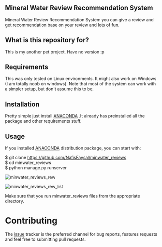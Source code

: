 
## Mineral Water Review Recommendation System

Mineral Water Review Recommendation System you can give a review and get recommendation base on your review and lots of fun.

## What is this repository for?

This is my another pet project. Have no version :p

## Requirements

This was only tested on Linux environments. It might also work on Windows (I am totally noob on windows). Note that most of the system can work with a simpler setup, but don't assume this to be.

## Installation

Pretty simple just install [ANACONDA](https://www.continuum.io/downloads) .It already has preinstalled all the package and other requirements stuff.

## Usage
If you installed [ANACONDA](https://www.continuum.io/downloads) distribution package, you can start with: 

$ git clone https://github.com/NafisFaysal/minwater_reviews </br>
$ cd minwater_reviews </br>
$ python manage.py runserver </br>

![minwater_reviews_rew](http://i.imgur.com/g4ONJNK.png)

![minwater_reviews_rew_list](http://i.imgur.com/N9epqwm.png)

Make sure that you run minwater_reviews files from the appropriate directory.

# Contributing

The <a href="https://github.com/NafisFaysal/minwater_reviews/issues"> issue</a> tracker is the preferred channel for bug reports, features requests and feel free to submitting pull requests.
